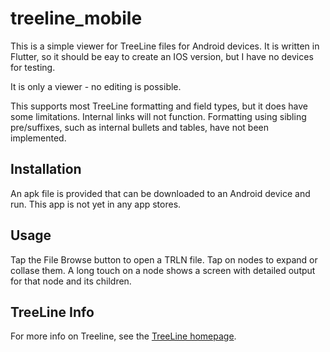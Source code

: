 # treeline_mobile

This is a simple viewer for TreeLine files for Android devices.  It is written
in Flutter, so it should be eay to create an IOS version, but I have no devices
for testing.

It is only a viewer - no editing is possible.

This supports most TreeLine formatting and field types, but it does have some
limitations.  Internal links will not function.  Formatting using sibling
pre/suffixes, such as internal bullets and tables, have not been implemented.

## Installation

An apk file is provided that can be downloaded to an Android device and run.
This app is not yet in any app stores.

## Usage

Tap the File Browse button to open a TRLN file.  Tap on nodes to expand or
collase them.  A long touch on a node shows a screen with detailed output for
that node and its children.

## TreeLine Info

For more info on Treeline, see the [TreeLine homepage](http://treeline.bellz.org).
